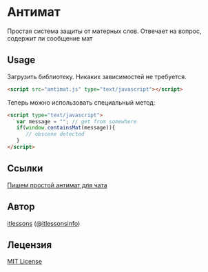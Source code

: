 # Антимат

Простая система защиты от матерных слов. Отвечает на вопрос, содержит ли сообщение мат

## Usage

Загрузить библиотеку. Никаких зависимостей не требуется.

```html
<script src="antimat.js" type="text/javascript"></script>
```

Теперь можно использовать специальный метод:

```html
<script type="text/javascript">
   var message = ""; // get from somewhere
   if(window.containsMat(message)){
      // obscene detected
   }
</script>
```

## Ссылки
[Пишем простой антимат для чата](http://www.itlessons.info/javascript/simple-obscene-checker/)

## Автор

[itlessons](http://www.itlessons.info) ([@itlessonsinfo](http://twitter.com/itlessonsinfo))

## Лецензия
[MIT License](http://www.opensource.org/licenses/mit-license.php)